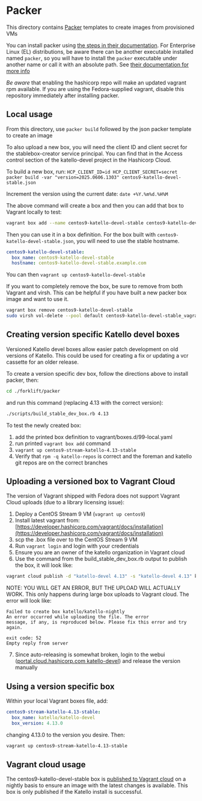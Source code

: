 # Packer

This directory contains [Packer](https://www.packer.io) templates to create images from provisioned VMs

You can install packer using [the steps in their documentation](https://developer.hashicorp.com/packer/tutorials/docker-get-started/get-started-install-cli). For Enterprise Linux (EL) distributions, be aware there can be another executable installed named `packer`, so you will have to install the `packer` executable under another name or call it with an absolute path. See [their documentation for more info](https://developer.hashicorp.com/packer/tutorials/docker-get-started/get-started-install-cli#troubleshooting)

*Be aware* that enabling the hashicorp repo will make an updated vagrant rpm available. If you are using the Fedora-supplied vagrant, disable this repository immediately after installing packer.

## Local usage

From this directory, use `packer build` followed by the json packer template to create an image

To also upload a new box, you will need the client ID and client secret for the stablebox-creator service principal. You can find that in the Access control section of the katello-devel project in the Hashicorp Cloud.

To build a new box, run: `HCP_CLIENT_ID=id HCP_CLIENT_SECRET=secret packer build -var "version=2025.0606.1303" centos9-katello-devel-stable.json`

Increment the version using the current date: `date +%Y.%m%d.%H%M`

The above command  will create a box and then you can add that box to Vagrant locally to test:

```sh
vagrant box add --name centos9-katello-devel-stable centos9-katello-devel-stable.box
```

Then you can use it in a box definition. For the box built with `centos9-katello-devel-stable.json`, you will need to use the stable hostname.

```yaml
centos9-katello-devel-stable:
  box_name: centos9-katello-devel-stable
  hostname: centos9-katello-devel-stable.example.com
```

You can then `vagrant up centos9-katello-devel-stable`

If you want to completely remove the box, be sure to remove from both Vagrant and virsh. This can be helpful if you have built a new packer box image and want to use it.

```sh
vagrant box remove centos9-katello-devel-stable
sudo virsh vol-delete --pool default centos9-katello-devel-stable_vagrant_box_image_0.img
```

## Creating version specific Katello devel boxes

Versioned Katello devel boxes allow easier patch development on old versions of Katello. This could be used for creating a fix or updating a vcr cassette for an older release.

To create a version specific dev box, follow the directions above to install packer, then:

```sh
cd ./forklift/packer
```

and run this command (replacing 4.13 with the correct version):

```sh
./scripts/build_stable_dev_box.rb 4.13
```

To test the newly created box:

1. add the printed box definition to vagrant/boxes.d/99-local.yaml
2. run printed `vagrant box add` command
3. `vagrant up centos9-stream-katello-4.13-stable`
4. Verify that `rpm -q katello-repos` is correct and the foreman and katello git repos are on the correct branches

## Uploading a versioned box to Vagrant Cloud

The version of Vagrant shipped with Fedora does not support Vagrant Cloud uploads (due to a library licensing issue):

1. Deploy a CentOS Stream 9 VM (`vagrant up centos9`)
2. Install latest vagrant from: [https://developer.hashicorp.com/vagrant/docs/installation](https://developer.hashicorp.com/vagrant/docs/installation)
3. scp the .box file over to the CentOS Stream 9 VM
4. Run `vagrant login` and login with your credentials
5. Ensure you are an owner of the katello organization in Vagrant cloud
6. Use the command from the build_stable_dev_box.rb output to publish the box, it will look like:

```sh
vagrant cloud publish -d "katello-devel 4.13" -s "katello-devel 4.13" katello/katello-devel 4.13.0 libvirt centos9-stream-katello-4.13-stable.box
```

NOTE: YOU WILL GET AN ERROR, BUT THE UPLOAD WILL ACTUALLY WORK.  This only happens during large box uploads to Vagrant cloud.  The error will look like:

```text
Failed to create box katello/katello-nightly
An error occurred while uploading the file. The error
message, if any, is reproduced below. Please fix this error and try
again.

exit code: 52
Empty reply from server
```

7. Since auto-releasing is somewhat broken, login to the webui ([portal.cloud.hashicorp.com katello-devel](https://portal.cloud.hashicorp.com/vagrant/discover/katello/katello-devel)) and release the version manually

## Using a version specific box

Within your local Vagrant boxes file, add:

```yaml
centos9-stream-katello-4.13-stable:
  box_name: katello/katello-devel
  box_version: 4.13.0
```

changing 4.13.0 to the version you desire. Then:

```sh
vagrant up centos9-stream-katello-4.13-stable
```

## Vagrant cloud usage

The centos9-katello-devel-stable box is [published to Vagrant cloud](https://portal.cloud.hashicorp.com/vagrant/discover/katello/katello-devel) on a nightly basis to ensure an image with the latest changes is available. This box is only published if the Katello install is successful.
